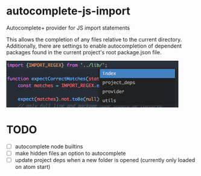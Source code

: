 # autocomplete-js-import
Autocomplete+ provider for JS import statements

This allows the completion of any files relative to the current directory.
Additionally, there are settings to enable autocompletion of dependent packages found in the current
project's root package.json file.

![import local files screenshot](https://raw.githubusercontent.com/DanielGarcia-Carrillo/autocomplete-js-import/master/misc/autocomplete-screenshot.png)

# TODO
- [ ] autocomplete node builtins
- [ ] make hidden files an option to autocomplete
- [ ] update project deps when a new folder is opened (currently only loaded on atom start)
